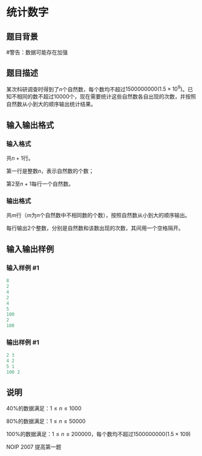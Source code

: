 # 统计数字

## 题目背景

#警告：数据可能存在加强

## 题目描述

某次科研调查时得到了$n$个自然数，每个数均不超过$1500000000(1.5 \times 10^9)$。已知不相同的数不超过$10000$个，现在需要统计这些自然数各自出现的次数，并按照自然数从小到大的顺序输出统计结果。

## 输入输出格式

### 输入格式

共$n+1$行。

第一行是整数$n$，表示自然数的个数；

第$2$至$n+1$每行一个自然数。

### 输出格式

共$m$行（$m$为$n$个自然数中不相同数的个数），按照自然数从小到大的顺序输出。

每行输出$2$个整数，分别是自然数和该数出现的次数，其间用一个空格隔开。

## 输入输出样例

### 输入样例 #1

```cpp
8
2
4
2
4
5
100
2
100

```
### 输出样例 #1

```cpp
2 3
4 2
5 1
100 2

```
## 说明

$40\%$的数据满足：$1 \le n \le 1000$

$80\%$的数据满足：$1 \le n \le 50000$

$100\%$的数据满足：$1 \le n \le 200000$，每个数均不超过$1500 000 000(1.5 \times 109)$

NOIP 2007 提高第一题

